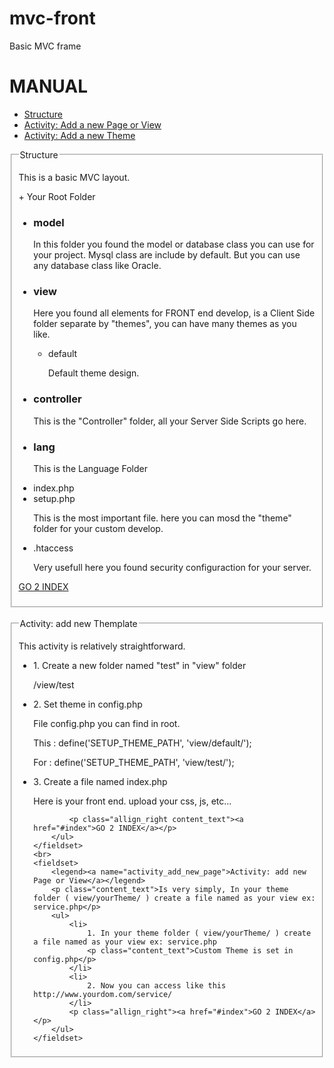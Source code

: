 # mvc-front
Basic MVC frame
<div class="manual-body">
	<h1 ><a name="index">MANUAL</a></h1>
	<div class="content_left">
		<ul>
			<li><a href="#structure">Structure</a></li>
			<li><a href="#activity_add_new_page">Activity: Add a new Page or View</a></li>
			<li><a href="#activity_add_new_theme">Activity: Add a new Theme</a></li>
		</ul>		
	</div>
	<fieldset>
		<legend><a name="structure">Structure</a></legend>
		<p class="content_text">This is a basic MVC layout.</p>
		<p>+ Your Root Folder</p>
		<ul>
			<li><h3>model</h3>
			<p class="content_text" >In this folder you found the model or database class you can use for your project. Mysql class are include by default. But you can use any database class like Oracle.</p>
			</li>
			<li><h3>view</h3>
			<p class="content_text">Here you found all elements for FRONT end develop, is a Client Side folder separate by "themes", you can have many themes as you like.</p>
				<ul>
					<li >default<p class="content_text">Default theme design.</p></li>
				</ul>
			</li>
			<li><h3>controller</h3>
			<p class="content_text">This is the "Controller" folder, all your Server Side Scripts go here.</p>
			</li>
			<li><h3>lang</h3>
			<p class="content_text">This is the Language Folder</p>
			</li>
			<li>index.php</li>
			<li>setup.php<p class="content_text">This is the most important file. here you can mosd the "theme" folder for  your custom develop.</p></li>
			<li>.htaccess<p class="content_text">Very usefull here you found security configuraction for your server.</p></li>
		</ul>
		<p class="allign_right"><a href="#index">GO 2 INDEX</a></p>
	</fieldset>
	<br>
	<fieldset>
		<legend><a name="activity_add_new_theme">Activity: add new Themplate</a></legend>
		<p class="content_text">This activity is relatively straightforward.</p>
		<ul>
			<li>
				1. Create a new folder named "test" in "view" folder
				<p class="content_text">/view/test</p>
			</li>
			<li>
				2. Set theme in config.php
				<p class="content_text">File config.php you can find in root.</p>
				<p class="content_text">This : define('SETUP_THEME_PATH', 'view/default/');</p>
				<p class="content_text">For : define('SETUP_THEME_PATH', 'view/test/');</p>
			</li>
			<li>
				3. Create a file named index.php
				<p class="content_text">Here is your front end. upload your css, js, etc...</p>
			</li>

			<p class="allign_right content_text"><a href="#index">GO 2 INDEX</a></p>
		</ul>
	</fieldset>
	<br>
	<fieldset>
		<legend><a name="activity_add_new_page">Activity: add new Page or View</a></legend>
		<p class="content_text">Is very simply, In your theme folder ( view/yourTheme/ ) create a file named as your view ex: service.php</p>
		<ul>
			<li>
				1. In your theme folder ( view/yourTheme/ ) create a file named as your view ex: service.php
				<p class="content_text">Custom Theme is set in config.php</p>
			</li>
			<li>
				2. Now you can access like this http://www.yourdom.com/service/
			</li>
			<p class="allign_right"><a href="#index">GO 2 INDEX</a></p>
		</ul>
	</fieldset>

</div>